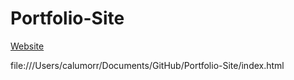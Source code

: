 # Portfolio-Site

[Website](https://github.com/calumorr/Documents/GitHub/Portfolio-Site/index.html)

file:///Users/calumorr/Documents/GitHub/Portfolio-Site/index.html